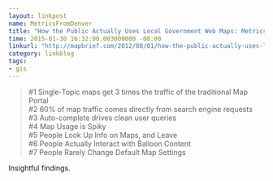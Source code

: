 ```yaml
---
layout: linkpost
name: MetricsFromDenver
title: "How the Public Actually Uses Local Government Web Maps: Metrics from Denver"
time: 2015-01-30 16:32:00.003000000 -08:00
linkurl: "http://mapbrief.com/2012/08/01/how-the-public-actually-uses-local-government-web-maps-metrics-from-denver/"
category: linkblog
tags:
- gis
---
```


<blockquote>
    #1 Single-Topic maps get 3 times the traffic of the traditional Map Portal <br />
    #2 60% of map traffic comes directly from search engine requests <br />
    #3 Auto-complete drives clean user queries <br />
    #4 Map Usage is Spiky <br />
    #5 People Look Up Info on Maps, and Leave <br />
    #6 People Actually Interact with Balloon Content <br/>
    #7 People Rarely Change Default Map Settings
</blockquote>
<p>Insightful findings.</p>
